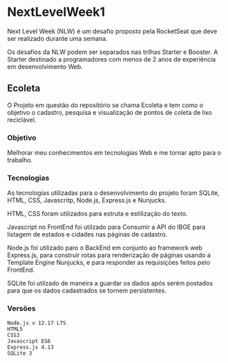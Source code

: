 # NextLevelWeek1

Next Level Week (NLW) é um desafio proposto pela RocketSeat que deve ser realizado durante uma semana.

Os desafios da NLW podem ser separados nas trilhas Starter e Booster. A Starter destinado a programadores com menos de 2 anos de experiência em desenvolvimento Web.

## Ecoleta

O Projeto em questão do repositório se chama Ecoleta e tem como o objetivo o cadastro, pesquisa e visualização de pontos de coleta de lixo reciclável.

### Objetivo

Melhorar meu conhecimentos em tecnologias Web e me tornar apto para o trabalho.

### Tecnologias

As tecnologias utilizadas para o desenvolvimento do projeto foram SQLite, HTML, CSS, Javascritp, Node.js, Express.js e Nunjucks.

HTML, CSS foram utilizados para estruta e estilização do texto.

Javascript no FrontEnd foi utilzado para Consumir a API do IBGE para listagem de estados e cidades nas páginas de cadastro.

Node.js foi utilizado paro o BackEnd em conjunto ao framework web Express.js, para construir rotas para renderização de páginas usando a Template Engine Nunjucks, e para responder as requisições feitos pelo FrontEnd.

SQLite foi utilzado de maneira a guardar os dados após serém postados para que os dados cadastrados se tornem persistentes.


### Versões

```
Node.js v 12.17 LTS
HTML5
CSS3
Javascript ES6
Express.js 4.13
SQLite 3
```
